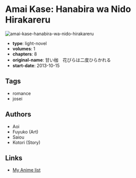 # Amai Kase: Hanabira wa Nido Hirakareru

![amai-kase-hanabira-wa-nido-hirakareru](https://cdn.myanimelist.net/images/manga/3/193397.jpg)

-   **type**: light-novel
-   **volumes**: 1
-   **chapters**: 8
-   **original-name**: 甘い枷　花びらは二度ひらかれる
-   **start-date**: 2013-10-15

## Tags

-   romance
-   josei

## Authors

-   Aoi
-   Fuyuko (Art)
-   Saiou
-   Kotori (Story)

## Links

-   [My Anime list](https://myanimelist.net/manga/105616/Amai_Kase__Hanabira_wa_Nido_Hirakareru)
